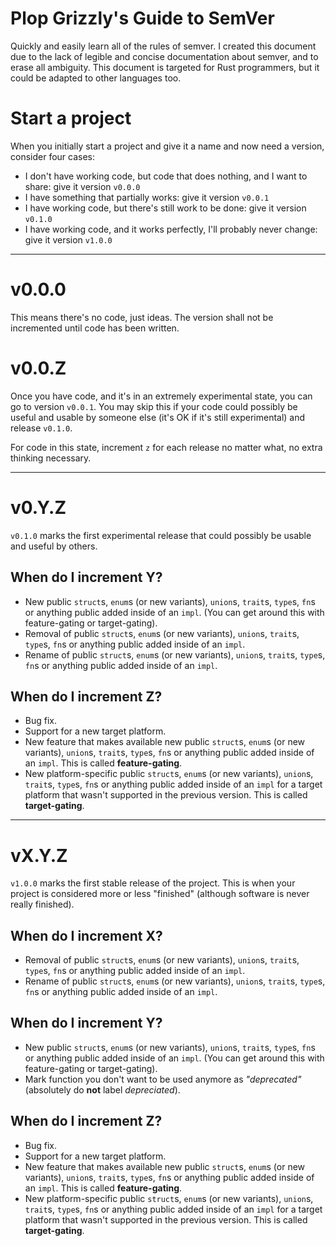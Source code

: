 # Plop Grizzly's Guide to SemVer
Quickly and easily learn all of the rules of semver.  I created this document due to the lack of legible and concise documentation about semver, and to erase all ambiguity.  This document is targeted for Rust programmers, but it could be adapted to other languages too.

# Start a project
When you initially start a project and give it a name and now need a version, consider four cases:
- I don't have working code, but code that does nothing, and I  want to share: give it version `v0.0.0`
- I have something that partially works: give it version `v0.0.1`
- I have working code, but there's still work to be done: give it version `v0.1.0`
- I have working code, and it works perfectly, I'll probably never change: give it version `v1.0.0`

----------

# v0.0.0
This means there's no code, just ideas.  The version shall not be incremented until code has been written.

# v0.0.Z
Once you have code, and it's in an extremely experimental state, you can go to version `v0.0.1`.  You may skip this if your code could possibly be useful and usable by someone else (it's OK if it's still experimental) and release `v0.1.0`.

For code in this state, increment `z` for each release no matter what, no extra thinking necessary.

----------

# v0.Y.Z
`v0.1.0` marks the first experimental release that could possibly be usable and useful by others.

## When do I increment Y?
- New public `struct`s, `enum`s (or new variants), `union`s, `trait`s, `type`s, `fn`s or anything public added inside of an `impl`. (You can get around this with feature-gating or target-gating).
- Removal of public `struct`s, `enum`s (or new variants), `union`s, `trait`s, `type`s, `fn`s or anything public added inside of an `impl`.
- Rename of public `struct`s, `enum`s (or new variants), `union`s, `trait`s, `type`s, `fn`s or anything public added inside of an `impl`.

## When do I increment Z?
- Bug fix.
- Support for a new target platform.
- New feature that makes available new public `struct`s, `enum`s (or new variants), `union`s, `trait`s, `type`s, `fn`s or anything public added inside of an `impl`.  This is called **feature-gating**.
- New platform-specific public `struct`s, `enum`s (or new variants), `union`s, `trait`s, `type`s, `fn`s or anything public added inside of an `impl` for a target platform that wasn't supported in the previous version.  This is called **target-gating**.

----------

# vX.Y.Z
`v1.0.0` marks the first stable release of the project.  This is when your project is considered more or less "finished" (although software is never really finished).

## When do I increment X?
- Removal of public `struct`s, `enum`s (or new variants), `union`s, `trait`s, `type`s, `fn`s or anything public added inside of an `impl`.
- Rename of public `struct`s, `enum`s (or new variants), `union`s, `trait`s, `type`s, `fn`s or anything public added inside of an `impl`.

## When do I increment Y?
- New public `struct`s, `enum`s (or new variants), `union`s, `trait`s, `type`s, `fn`s or anything public added inside of an `impl`. (You can get around this with feature-gating or target-gating).
- Mark function you don't want to be used anymore as *"deprecated"* (absolutely do **not** label *depreciated*).

## When do I increment Z?
- Bug fix.
- Support for a new target platform.
- New feature that makes available new public `struct`s, `enum`s (or new variants), `union`s, `trait`s, `type`s, `fn`s or anything public added inside of an `impl`.  This is called **feature-gating**.
- New platform-specific public `struct`s, `enum`s (or new variants), `union`s, `trait`s, `type`s, `fn`s or anything public added inside of an `impl` for a target platform that wasn't supported in the previous version.  This is called **target-gating**.
